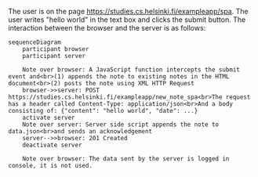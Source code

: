 The user is on the page https://studies.cs.helsinki.fi/exampleapp/spa. The user writes "hello world" in the text box and clicks the submit button. The interaction between the browser and the server is as follows:

```mermaid
sequenceDiagram
    participant browser
    participant server

    Note over browser: A JavaScript function intercepts the submit event and<br>(1) appends the note to existing notes in the HTML document<br>(2) posts the note using XML HTTP Request
    browser->>server: POST https://studies.cs.helsinki.fi/exampleapp/new_note_spa<br>The request has a header called Content-Type: application/json<br>And a body consisting of: {"content": "hello world", "date": ...}
    activate server
    Note over server: Server side script appends the note to data.json<br>and sends an acknowledgement
    server-->>browser: 201 Created
    deactivate server

    Note over browser: The data sent by the server is logged in console, it is not used.
```
